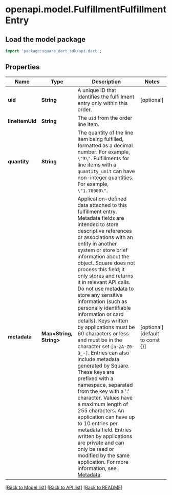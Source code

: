 # openapi.model.FulfillmentFulfillmentEntry

## Load the model package
```dart
import 'package:square_dart_sdk/api.dart';
```

## Properties
Name | Type | Description | Notes
------------ | ------------- | ------------- | -------------
**uid** | **String** | A unique ID that identifies the fulfillment entry only within this order. | [optional] 
**lineItemUid** | **String** | The `uid` from the order line item. | 
**quantity** | **String** | The quantity of the line item being fulfilled, formatted as a decimal number. For example, `\"3\"`.  Fulfillments for line items with a `quantity_unit` can have non-integer quantities. For example, `\"1.70000\"`. | 
**metadata** | **Map<String, String>** | Application-defined data attached to this fulfillment entry. Metadata fields are intended to store descriptive references or associations with an entity in another system or store brief information about the object. Square does not process this field; it only stores and returns it in relevant API calls. Do not use metadata to store any sensitive information (such as personally identifiable information or card details).  Keys written by applications must be 60 characters or less and must be in the character set `[a-zA-Z0-9_-]`. Entries can also include metadata generated by Square. These keys are prefixed with a namespace, separated from the key with a ':' character.  Values have a maximum length of 255 characters.  An application can have up to 10 entries per metadata field.  Entries written by applications are private and can only be read or modified by the same application.  For more information, see [Metadata](https://developer.squareup.com/docs/build-basics/metadata). | [optional] [default to const {}]

[[Back to Model list]](../README.md#documentation-for-models) [[Back to API list]](../README.md#documentation-for-api-endpoints) [[Back to README]](../README.md)


